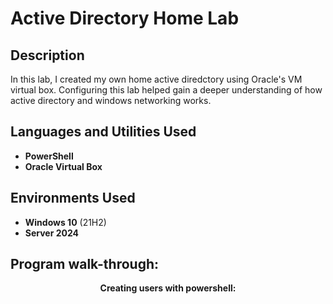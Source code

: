 <h1>Active Directory Home Lab</h1>



<h2>Description</h2>
  In this lab, I created my own home active diredctory using Oracle's VM virtual box. Configuring this lab helped gain a deeper understanding of how active directory and windows networking works.<br />


<h2>Languages and Utilities Used</h2>

- <b>PowerShell</b> 
- <b>Oracle Virtual Box</b>

<h2>Environments Used </h2>

- <b>Windows 10</b> (21H2)
- <b>Server 2024<b>

<h2>Program walk-through:</h2>

<p align="center">
Creating users with powershell: <br/>
<img />
<br />
<br />
<!--
 ```diff
- text in red
+ text in green
! text in orange
# text in gray
@@ text in purple (and bold)@@
